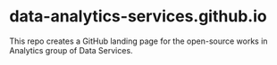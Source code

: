 # data-analytics-services.github.io
This repo creates a GitHub landing page for the open-source works in Analytics group of Data Services.

